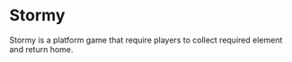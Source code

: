 # Stormy
Stormy is a platform game that require players to collect required element and return home.

